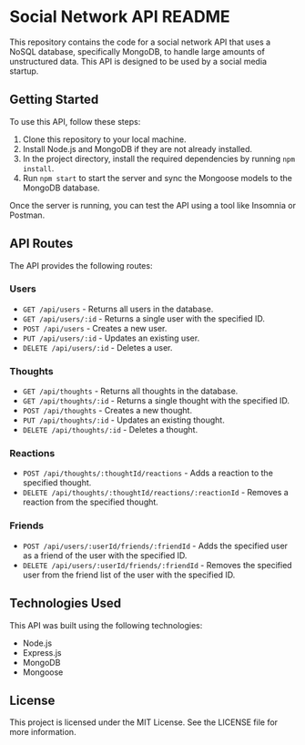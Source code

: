 # Social Network API README

This repository contains the code for a social network API that uses a NoSQL database, specifically MongoDB, to handle large amounts of unstructured data. This API is designed to be used by a social media startup.

## Getting Started

To use this API, follow these steps:

1. Clone this repository to your local machine.
2. Install Node.js and MongoDB if they are not already installed.
3. In the project directory, install the required dependencies by running `npm install`.
4. Run `npm start` to start the server and sync the Mongoose models to the MongoDB database.

Once the server is running, you can test the API using a tool like Insomnia or Postman.

## API Routes

The API provides the following routes:

### Users

- `GET /api/users` - Returns all users in the database.
- `GET /api/users/:id` - Returns a single user with the specified ID.
- `POST /api/users` - Creates a new user.
- `PUT /api/users/:id` - Updates an existing user.
- `DELETE /api/users/:id` - Deletes a user.

### Thoughts

- `GET /api/thoughts` - Returns all thoughts in the database.
- `GET /api/thoughts/:id` - Returns a single thought with the specified ID.
- `POST /api/thoughts` - Creates a new thought.
- `PUT /api/thoughts/:id` - Updates an existing thought.
- `DELETE /api/thoughts/:id` - Deletes a thought.

### Reactions

- `POST /api/thoughts/:thoughtId/reactions` - Adds a reaction to the specified thought.
- `DELETE /api/thoughts/:thoughtId/reactions/:reactionId` - Removes a reaction from the specified thought.

### Friends

- `POST /api/users/:userId/friends/:friendId` - Adds the specified user as a friend of the user with the specified ID.
- `DELETE /api/users/:userId/friends/:friendId` - Removes the specified user from the friend list of the user with the specified ID.

## Technologies Used

This API was built using the following technologies:

- Node.js
- Express.js
- MongoDB
- Mongoose

## License

This project is licensed under the MIT License. See the LICENSE file for more information.

 
